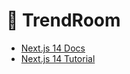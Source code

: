 # :tshirt: TrendRoom

- [Next.js 14 Docs](https://nextjs.org/docs)
- [Next.js 14 Tutorial](https://nextjs.org/learn?utm_source=next-site&utm_medium=homepage-cta&utm_campaign=home)
